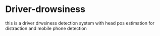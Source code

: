 # Driver-drowsiness
this is a driver drwsiness detection system with head pos estimation for distraction and mobile phone detection
